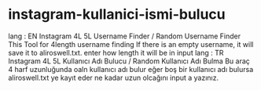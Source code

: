 # instagram-kullanici-ismi-bulucu
lang : EN Instagram 4L 5L Username Finder / Random Username Finder This Tool for 4length username finding If there is an empty username, it will save it to aliroswell.txt. enter how length it will be in input  lang : TR Instagram 4L 5L Kullanıcı Adı Bulucu / Random Kullanıcı Adı Bulma Bu araç 4 harf uzunluğunda oaln kullanıcı adı bulur eğer boş bir kullanıcı adı bulursa aliroswell.txt ye kayıt eder ne kadar uzun olcağını input a yazınız.
